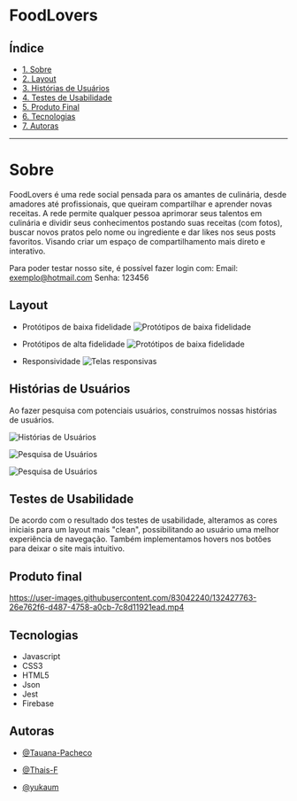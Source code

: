 # FoodLovers

## Índice

- [1. Sobre](#Sobre)
- [2. Layout](#Layout)
- [3. Histórias de Usuários](#Histórias-de-Usuários)
- [4. Testes de Usabilidade](#Testes-de-Usabilidade)
- [5. Produto Final](#Produto-Final)
- [6. Tecnologias](#Tecnologias)
- [7. Autoras](#Autoras)

---

# Sobre

FoodLovers é uma rede social pensada para os amantes de culinária, desde amadores até profissionais, que queiram compartilhar e aprender novas receitas. A rede permite qualquer pessoa aprimorar seus talentos em culinária e dividir seus conhecimentos postando suas receitas (com fotos), buscar novos pratos pelo nome ou ingrediente e dar likes nos seus posts favoritos. Visando criar um espaço de compartilhamento mais direto e interativo.

Para poder testar nosso site, é possível fazer login com:
Email: exemplo@hotmail.com
Senha: 123456

## Layout

- Protótipos de baixa fidelidade
![Protótipos de baixa fidelidade](src/image/prototipo01.jpeg?raw=true)

- Protótipos de alta fidelidade
![Protótipos de baixa fidelidade](src/image/prototipoAltaFidelidade.png?raw=true)

- Responsividade
![Telas responsivas](src/image/responsivo.png?raw=true)

## Histórias de Usuários

Ao fazer pesquisa com potenciais usuários, construímos nossas histórias de usuários.

![Histórias de Usuários](src/image/historiasDeUsuarios.png?raw=true)

![Pesquisa de Usuários](src/image/paletadecores.jpeg)

![Pesquisa de Usuários](src/image/preferencias.jpeg)


## Testes de Usabilidade

De acordo com o resultado dos testes de usabilidade, alteramos as cores iniciais para um layout mais "clean", possibilitando ao usuário uma melhor experiência de navegação. Também implementamos hovers nos botões para deixar o site mais intuitivo. 

## Produto final 

https://user-images.githubusercontent.com/83042240/132427763-26e762f6-d487-4758-a0cb-7c8d11921ead.mp4

## Tecnologias

- Javascript
- CSS3
- HTML5
- Json
- Jest
- Firebase

## Autoras
- [@Tauana-Pacheco](https://github.com/Tauana-Pacheco) 

- [@Thais-F](https://github.com/Thais-F)

- [@yukaum](https://github.com/yukaum) 


